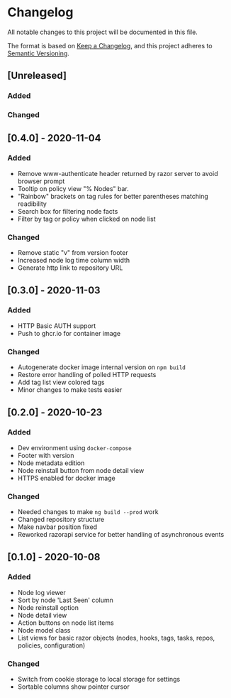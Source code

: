 # Changelog
All notable changes to this project will be documented in this file.

The format is based on [Keep a Changelog](https://keepachangelog.com/en/1.0.0/),
and this project adheres to [Semantic Versioning](https://semver.org/spec/v2.0.0.html).

## [Unreleased]
### Added
### Changed

## [0.4.0] - 2020-11-04

### Added
- Remove www-authenticate header returned by razor server to avoid browser prompt
- Tooltip on policy view "% Nodes" bar.
- "Rainbow" brackets on tag rules for better parentheses matching readibility
- Search box for filtering node facts
- Filter by tag or policy when clicked on node list

### Changed
- Remove static "v" from version footer
- Increased node log time column width
- Generate http link to repository URL

## [0.3.0] - 2020-11-03
### Added
- HTTP Basic AUTH support
- Push to ghcr.io for container image

### Changed
- Autogenerate docker image internal version on `npm build`
- Restore error handling of polled HTTP requests
- Add tag list view colored tags
- Minor changes to make tests easier

## [0.2.0] - 2020-10-23
### Added
- Dev environment using `docker-compose`
- Footer with version
- Node metadata edition
- Node reinstall button from node detail view
- HTTPS enabled for docker image

### Changed
- Needed changes to make `ng build --prod` work
- Changed repository structure
- Make navbar position fixed
- Reworked razorapi service for better handling of asynchronous events

## [0.1.0] - 2020-10-08
### Added
- Node log viewer
- Sort by node 'Last Seen' column
- Node reinstall option
- Node detail view
- Action buttons on node list items
- Node model class
- List views for basic razor objects (nodes, hooks, tags, tasks, repos, policies, configuration)

### Changed
- Switch from cookie storage to local storage for settings
- Sortable columns show pointer cursor
